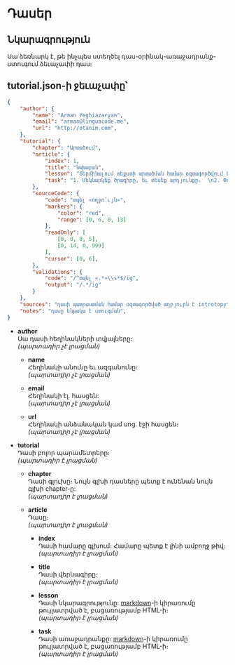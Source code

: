 # Դասեր
## Նկարագրություն
Սա ձեռնարկ է, թե ինչպես ստեղծել դաս-օրինակ-առաջադրանք-ստուգում ձեւաչափի դաս։

## tutorial.json-ի ջեւաչափը՝
```json
{
    "author": {
        "name": "Arman Yeghiazaryan",
        "email": "arman@linguacode.me",
        "url": "http://otanim.com",
    },
    "tutorial": {
        "chapter": "Արտածում",
        "article": {
			"index": 1,
            "title": "նախաբան",
            "lesson": "Տերմինալում տեքստի արտածման համար օգտագործվում է **տպել** հրամանը: Օրինակ՝  \n**մուտք**՝  \n`տպել «ողջույն»`  \n**ելք**՝  \n`«ողջույն»`",
            "task": "1. Մեկնարկեք ծրագիրը, եւ տեսեք արդյունքը։  \n2. Փոփոխեք առկա արտածման տեքստը ձեր անունով, եւ մեկնարկեք ծրագիրը։",
        },
        "sourceCode": {
            "code": "տպել «ողջո՛ւյն»",
            "markers": {
				"color": "red",
				"range": [0, 6, 0, 13]
			},
            "readOnly": [
				[0, 0, 0, 5],
				[0, 14, 0, 999]
			],
            "cursor": [0, 6],
        },
        "validations": {
            "code": "/^տպել «.*»\\s*$/ig",
            "output": "/.*/ig"
        }
    },
    "sources": "դասի պատրաստման համար օգտագործված աղբյուրն է introtopython.org/syllabus.html կայքը։",
    "notes": "դասը ենթակա է ստուգման",
}
```

 - **author**  
Սա դասի հեղինակների տվյալները։  
*(պարտադիր չէ լրացման)*

   - **name**  
Հեղինակի անունը եւ ազգանունը։  
*(պարտադիր չէ լրացման)*

   - **email**  
Հեղինակի էլ․ հասցեն:  
*(պարտադիր չէ լրացման)*

   - **url**  
Հեղինակի անձանական կամ սոց․ էջի հասցեն։  
*(պարտադիր չէ լրացման)*

 - **tutorial**  
Դասի բոլոր պարամետրերը։  
*(պարտադիր է լրացման)*

   - **chapter**  
Դասի գլուխը։ Նույն գլխի դասները պետք է ունենան նույն գլխի chapter-ը:  
*(պարտադիր է լրացման)*

   - **article**  
Դասը։  
*(պարտադիր է լրացման)*

     - **index**  
Դասի համարը գլխում։ Համարը պետք է լինի ամբողջ թիվ։  
*(պարտադիր է լրացման)*

     - **title**  
Դասի վերնագիրը։  
*(պարտադիր է լրացման)*

     - **lesson**  
Դասի նկարագրությունը։ [markdown](https://guides.github.com/features/mastering-markdown/)-ի կիրառումը թույլատրված է, բացառությամբ HTML-ի։  
*(պարտադիր է լրացման)*

     - **task**  
Դասի առաջադրանքը։ [markdown](https://guides.github.com/features/mastering-markdown/)-ի կիրառումը թույլատրված է, բացառությամբ HTML-ի։  
*(պարտադիր է լրացման)*
